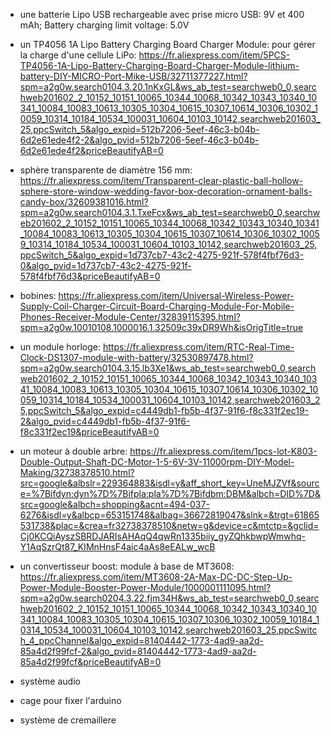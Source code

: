 - une batterie Lipo USB rechargeable avec prise micro USB: 9V et 400 mAh; Battery charging limit voltage: 5.0V

- un TP4056 1A Lipo Battery Charging Board Charger Module: pour gérer la charge d'une cellule LiPo: 
https://fr.aliexpress.com/item/5PCS-TP4056-1A-Lipo-Battery-Charging-Board-Charger-Module-lithium-battery-DIY-MICRO-Port-Mike-USB/32711377227.html?spm=a2g0w.search0104.3.20.1nKxGL&ws_ab_test=searchweb0_0,searchweb201602_2_10152_10151_10065_10344_10068_10342_10343_10340_10341_10084_10083_10613_10305_10304_10615_10307_10614_10306_10302_10059_10314_10184_10534_100031_10604_10103_10142,searchweb201603_25,ppcSwitch_5&algo_expid=512b7206-5eef-46c3-b04b-6d2e61ede4f2-2&algo_pvid=512b7206-5eef-46c3-b04b-6d2e61ede4f2&priceBeautifyAB=0

- sphère transparente de diamètre 156 mm: 
https://fr.aliexpress.com/item/Transparent-clear-plastic-ball-hollow-sphere-store-window-wedding-favor-box-decoration-ornament-balls-candy-box/32609381016.html?spm=a2g0w.search0104.3.1.TxeFcx&ws_ab_test=searchweb0_0,searchweb201602_2_10152_10151_10065_10344_10068_10342_10343_10340_10341_10084_10083_10613_10305_10304_10615_10307_10614_10306_10302_10059_10314_10184_10534_100031_10604_10103_10142,searchweb201603_25,ppcSwitch_5&algo_expid=1d737cb7-43c2-4275-921f-578f4fbf76d3-0&algo_pvid=1d737cb7-43c2-4275-921f-578f4fbf76d3&priceBeautifyAB=0

- bobines:
https://fr.aliexpress.com/item/Universal-Wireless-Power-Supply-Coil-Charger-Circuit-Board-Charging-Module-For-Mobile-Phones-Receiver-Module-Center/32839115395.html?spm=a2g0w.10010108.1000016.1.32509c39xDR9Wh&isOrigTitle=true

- un module horloge:
https://fr.aliexpress.com/item/RTC-Real-Time-Clock-DS1307-module-with-battery/32530897478.html?spm=a2g0w.search0104.3.15.lb3Xe1&ws_ab_test=searchweb0_0,searchweb201602_2_10152_10151_10065_10344_10068_10342_10343_10340_10341_10084_10083_10613_10305_10304_10615_10307_10614_10306_10302_10059_10314_10184_10534_100031_10604_10103_10142,searchweb201603_25,ppcSwitch_5&algo_expid=c4449db1-fb5b-4f37-91f6-f8c331f2ec19-2&algo_pvid=c4449db1-fb5b-4f37-91f6-f8c331f2ec19&priceBeautifyAB=0

- un moteur à double arbre:
https://fr.aliexpress.com/item/1pcs-lot-K803-Double-Output-Shaft-DC-Motor-1-5-6V-3V-11000rpm-DIY-Model-Making/32738378510.html?src=google&albslr=229364883&isdl=y&aff_short_key=UneMJZVf&source=%7Bifdyn:dyn%7D%7Bifpla:pla%7D%7Bifdbm:DBM&albch=DID%7D&src=google&albch=shopping&acnt=494-037-6276&isdl=y&albcp=653151748&albag=36672819047&slnk=&trgt=61865531738&plac=&crea=fr32738378510&netw=g&device=c&mtctp=&gclid=Cj0KCQiAyszSBRDJARIsAHAqQ4qwRn1335biiy_gyZQhkbwpWmwhq-Y1AqSzrQt87_KIMnHnsF4aic4aAs8eEALw_wcB

- un convertisseur boost: module à base de MT3608:
https://fr.aliexpress.com/item/MT3608-2A-Max-DC-DC-Step-Up-Power-Module-Booster-Power-Module/1000001111095.html?spm=a2g0w.search0204.3.22.fjm34H&ws_ab_test=searchweb0_0,searchweb201602_2_10152_10151_10065_10344_10068_10342_10343_10340_10341_10084_10083_10305_10304_10615_10307_10306_10302_10059_10184_10314_10534_100031_10604_10103_10142,searchweb201603_25,ppcSwitch_4_ppcChannel&algo_expid=81404442-1773-4ad9-aa2d-85a4d2f99fcf-2&algo_pvid=81404442-1773-4ad9-aa2d-85a4d2f99fcf&priceBeautifyAB=0

- système audio

- cage pour fixer l'arduino

- système de cremaillere
